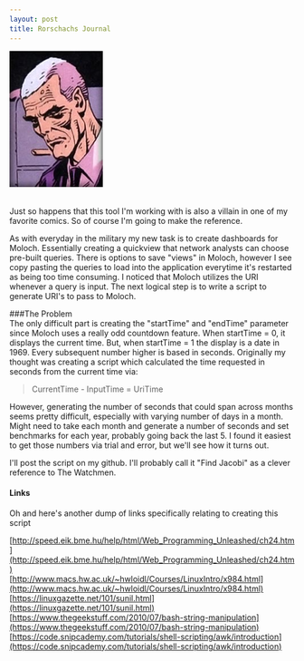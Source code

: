 ```yaml
---
layout: post
title: Rorschachs Journal
---
```

![Moloch](/images/Moloch.jpg "Edgar 'Moloch' Jacobi")

<br />
Just so happens that this tool I'm working with is also a villain in one of my favorite comics. So of course I'm going to make the
reference.  

As with everyday in the military my new task is to create dashboards for Moloch. Essentially creating a quickview that network analysts can
choose pre-built queries. There is options to save "views" in Moloch, however I see copy pasting the queries to load into the application 
everytime it's restarted as being too time consuming. I noticed that Moloch utilizes the URI whenever a query is input. The next logical
step is to write a script to generate URI's to pass to Moloch.

###The Problem  
The only difficult part is creating the "startTime" and "endTime" parameter since Moloch uses a really odd countdown feature. When 
startTime = 0, it displays the current time. But, when startTime = 1 the display is a date in 1969. Every subsequent number higher is 
based in seconds. Originally my thought was creating a script which calculated the time requested in seconds from the current time via:

>CurrentTime - InputTime = UriTime  

However, generating the number of seconds that could span across months seems pretty difficult, especially with varying number of days in
a month. Might need to take each month and generate a number of seconds and set benchmarks for each year, probably going back the last 5. 
I found it easiest to get those numbers via trial and error, but we'll see how it turns out.  

I'll post the script on my github. I'll probably call it "Find Jacobi" as a clever reference to The Watchmen.

#### Links  
Oh and here's another dump of links specifically relating to creating this script
<br />

[http://speed.eik.bme.hu/help/html/Web_Programming_Unleashed/ch24.htm](http://speed.eik.bme.hu/help/html/Web_Programming_Unleashed/ch24.htm)  
[http://www.macs.hw.ac.uk/~hwloidl/Courses/LinuxIntro/x984.html](http://www.macs.hw.ac.uk/~hwloidl/Courses/LinuxIntro/x984.html)  
[https://linuxgazette.net/101/sunil.html](https://linuxgazette.net/101/sunil.html)  
[https://www.thegeekstuff.com/2010/07/bash-string-manipulation](https://www.thegeekstuff.com/2010/07/bash-string-manipulation)  
[https://code.snipcademy.com/tutorials/shell-scripting/awk/introduction](https://code.snipcademy.com/tutorials/shell-scripting/awk/introduction)  
